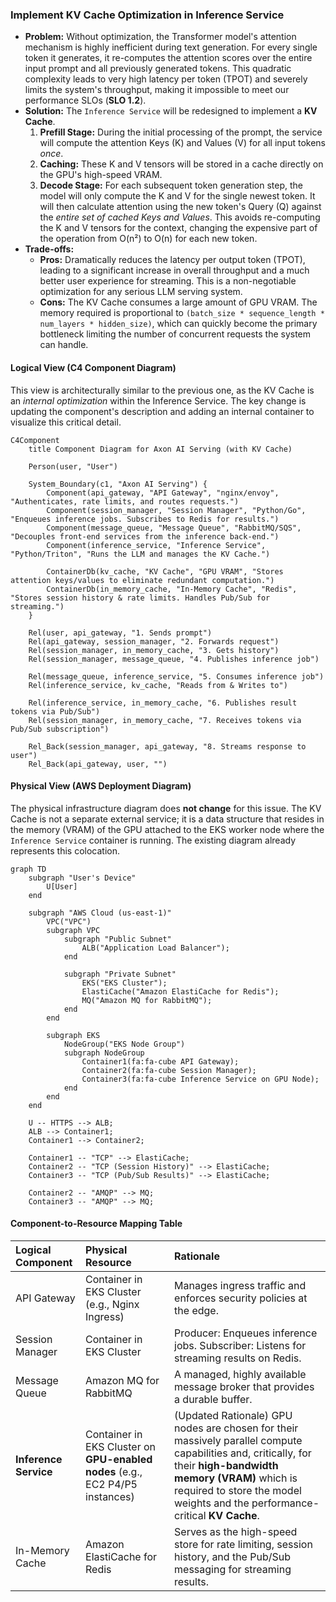 ### **Implement KV Cache Optimization in Inference Service**

*   **Problem:** Without optimization, the Transformer model's attention mechanism is highly inefficient during text generation. For every single token it generates, it re-computes the attention scores over the entire input prompt and all previously generated tokens. This quadratic complexity leads to very high latency per token (TPOT) and severely limits the system's throughput, making it impossible to meet our performance SLOs (**SLO 1.2**).
*   **Solution:** The `Inference Service` will be redesigned to implement a **KV Cache**.
    1.  **Prefill Stage:** During the initial processing of the prompt, the service will compute the attention Keys (K) and Values (V) for all input tokens *once*.
    2.  **Caching:** These K and V tensors will be stored in a cache directly on the GPU's high-speed VRAM.
    3.  **Decode Stage:** For each subsequent token generation step, the model will only compute the K and V for the single newest token. It will then calculate attention using the new token's Query (Q) against the *entire set of cached Keys and Values*.
    This avoids re-computing the K and V tensors for the context, changing the expensive part of the operation from O(n²) to O(n) for each new token.
*   **Trade-offs:**
    *   **Pros:** Dramatically reduces the latency per output token (TPOT), leading to a significant increase in overall throughput and a much better user experience for streaming. This is a non-negotiable optimization for any serious LLM serving system.
    *   **Cons:** The KV Cache consumes a large amount of GPU VRAM. The memory required is proportional to `(batch_size * sequence_length * num_layers * hidden_size)`, which can quickly become the primary bottleneck limiting the number of concurrent requests the system can handle.

#### Logical View (C4 Component Diagram)

This view is architecturally similar to the previous one, as the KV Cache is an *internal optimization* within the Inference Service. The key change is updating the component's description and adding an internal container to visualize this critical detail.

```mermaid
C4Component
    title Component Diagram for Axon AI Serving (with KV Cache)

    Person(user, "User")

    System_Boundary(c1, "Axon AI Serving") {
        Component(api_gateway, "API Gateway", "nginx/envoy", "Authenticates, rate limits, and routes requests.")
        Component(session_manager, "Session Manager", "Python/Go", "Enqueues inference jobs. Subscribes to Redis for results.")
        Component(message_queue, "Message Queue", "RabbitMQ/SQS", "Decouples front-end services from the inference back-end.")
        Component(inference_service, "Inference Service", "Python/Triton", "Runs the LLM and manages the KV Cache.")
        
        ContainerDb(kv_cache, "KV Cache", "GPU VRAM", "Stores attention keys/values to eliminate redundant computation.")
        ContainerDb(in_memory_cache, "In-Memory Cache", "Redis", "Stores session history & rate limits. Handles Pub/Sub for streaming.")
    }

    Rel(user, api_gateway, "1. Sends prompt")
    Rel(api_gateway, session_manager, "2. Forwards request")
    Rel(session_manager, in_memory_cache, "3. Gets history")
    Rel(session_manager, message_queue, "4. Publishes inference job")

    Rel(message_queue, inference_service, "5. Consumes inference job")
    Rel(inference_service, kv_cache, "Reads from & Writes to")

    Rel(inference_service, in_memory_cache, "6. Publishes result tokens via Pub/Sub")
    Rel(session_manager, in_memory_cache, "7. Receives tokens via Pub/Sub subscription")

    Rel_Back(session_manager, api_gateway, "8. Streams response to user")
    Rel_Back(api_gateway, user, "")
```

#### Physical View (AWS Deployment Diagram)

The physical infrastructure diagram does **not change** for this issue. The KV Cache is not a separate external service; it is a data structure that resides in the memory (VRAM) of the GPU attached to the EKS worker node where the `Inference Service` container is running. The existing diagram already represents this colocation.

```mermaid
graph TD
    subgraph "User's Device"
        U[User]
    end

    subgraph "AWS Cloud (us-east-1)"
        VPC("VPC")
        subgraph VPC
            subgraph "Public Subnet"
                ALB("Application Load Balancer");
            end

            subgraph "Private Subnet"
                EKS("EKS Cluster");
                ElastiCache("Amazon ElastiCache for Redis");
                MQ("Amazon MQ for RabbitMQ");
            end
        end

        subgraph EKS
            NodeGroup("EKS Node Group")
            subgraph NodeGroup
                Container1(fa:fa-cube API Gateway);
                Container2(fa:fa-cube Session Manager);
                Container3(fa:fa-cube Inference Service on GPU Node);
            end
        end
    end

    U -- HTTPS --> ALB;
    ALB --> Container1;
    Container1 --> Container2;
    
    Container1 -- "TCP" --> ElastiCache;
    Container2 -- "TCP (Session History)" --> ElastiCache;
    Container3 -- "TCP (Pub/Sub Results)" --> ElastiCache;

    Container2 -- "AMQP" --> MQ;
    Container3 -- "AMQP" --> MQ;
```

#### Component-to-Resource Mapping Table

| Logical Component | Physical Resource | Rationale |
| :--- | :--- | :--- |
| API Gateway | Container in EKS Cluster (e.g., Nginx Ingress) | Manages ingress traffic and enforces security policies at the edge. |
| Session Manager | Container in EKS Cluster | Producer: Enqueues inference jobs. Subscriber: Listens for streaming results on Redis. |
| Message Queue | Amazon MQ for RabbitMQ | A managed, highly available message broker that provides a durable buffer. |
| **Inference Service** | Container in EKS Cluster on **GPU-enabled nodes** (e.g., EC2 P4/P5 instances) | (Updated Rationale) GPU nodes are chosen for their massively parallel compute capabilities and, critically, for their **high-bandwidth memory (VRAM)** which is required to store the model weights and the performance-critical **KV Cache**. |
| In-Memory Cache | Amazon ElastiCache for Redis | Serves as the high-speed store for rate limiting, session history, and the Pub/Sub messaging for streaming results. |
